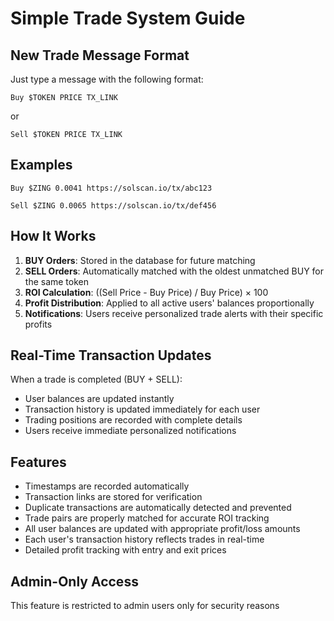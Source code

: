# Simple Trade System Guide

## New Trade Message Format

Just type a message with the following format:

```
Buy $TOKEN PRICE TX_LINK
```

or

```
Sell $TOKEN PRICE TX_LINK
```

## Examples

```
Buy $ZING 0.0041 https://solscan.io/tx/abc123
```

```
Sell $ZING 0.0065 https://solscan.io/tx/def456
```

## How It Works

1. **BUY Orders**: Stored in the database for future matching
2. **SELL Orders**: Automatically matched with the oldest unmatched BUY for the same token
3. **ROI Calculation**: ((Sell Price - Buy Price) / Buy Price) × 100
4. **Profit Distribution**: Applied to all active users' balances proportionally
5. **Notifications**: Users receive personalized trade alerts with their specific profits

## Real-Time Transaction Updates

When a trade is completed (BUY + SELL):
- User balances are updated instantly
- Transaction history is updated immediately for each user
- Trading positions are recorded with complete details
- Users receive immediate personalized notifications

## Features

- Timestamps are recorded automatically
- Transaction links are stored for verification
- Duplicate transactions are automatically detected and prevented
- Trade pairs are properly matched for accurate ROI tracking
- All user balances are updated with appropriate profit/loss amounts
- Each user's transaction history reflects trades in real-time
- Detailed profit tracking with entry and exit prices

## Admin-Only Access

This feature is restricted to admin users only for security reasons